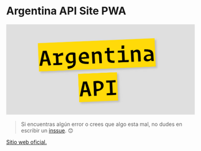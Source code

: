 # Argentina API Site PWA
![Argentina API](./icon/arg_api.png)


> Si encuentras algún error o crees que algo esta mal, no dudes en escribir un [inssue](https://github.com/Franqsanz/provinces-argentina-api/issues). 😊

[Sitio web oficial.](https://provincesargentinaapi.netlify.app/)

